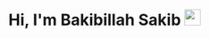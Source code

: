 # Hi, I'm Bakibillah Sakib <img src="https://github.com/sakibian/sakibian/blob/master/Assets/Hi.gif" width="29px">
